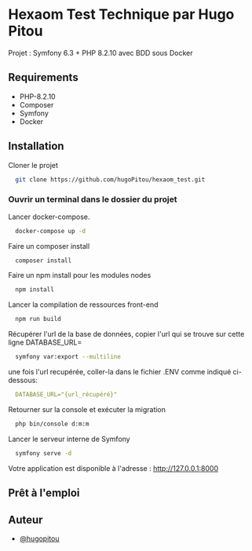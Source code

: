 
# Hexaom Test Technique par Hugo Pitou

Projet : Symfony 6.3 + PHP 8.2.10 avec BDD sous Docker

## Requirements

- PHP-8.2.10
- Composer
- Symfony 
- Docker

## Installation

Cloner le projet

```bash
  git clone https://github.com/hugoPitou/hexaom_test.git
```

### Ouvrir un terminal dans le dossier du projet

Lancer docker-compose.

```bash
  docker-compose up -d
```

Faire un composer install

```bash
  composer install
```
Faire un npm install pour les modules nodes
```bash
  npm install
```
Lancer la compilation de ressources front-end

```bash
  npm run build
```

Récupérer l'url de la base de données, copier l'url qui se trouve sur cette ligne DATABASE_URL=

```bash
  symfony var:export --multiline
```

une fois l'url recupérée, coller-la dans le fichier .ENV comme indiqué ci-dessous:

```yaml
  DATABASE_URL="{url_récupéré}"
```

Retourner sur la console et exécuter la migration 

```bash
  php bin/console d:m:m
```

Lancer le serveur interne de Symfony
```bash
  symfony serve -d
```
Votre application est disponible à l'adresse : http://127.0.0.1:8000

## Prêt à l'emploi

## Auteur

- [@hugopitou](https://github.com/hugoPitou)